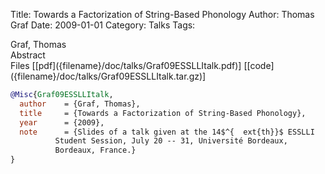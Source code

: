 Title: Towards a Factorization of String-Based Phonology
Author: Thomas Graf
Date: 2009-01-01
Category: Talks
Tags: 

<div markdown class="authors">
Graf, Thomas
</div>

<div markdown class="abstract">
<span id="abstract-title">Abstract</span>

</div>

<div markdown class="files">
<span id="files-title">Files</span>
[[pdf]({filename}/doc/talks/Graf09ESSLLItalk.pdf)]
[[code]({filename}/doc/talks/Graf09ESSLLItalk.tar.gz)]
</div>

~~~bibtex
@Misc{Graf09ESSLLItalk,
  author	= {Graf, Thomas},
  title		= {Towards a Factorization of String-Based Phonology},
  year		= {2009},
  note		= {Slides of a talk given at the 14$^{	ext{th}}$ ESSLLI
		  Student Session, July 20 -- 31, Université Bordeaux,
		  Bordeaux, France.}
}
~~~

